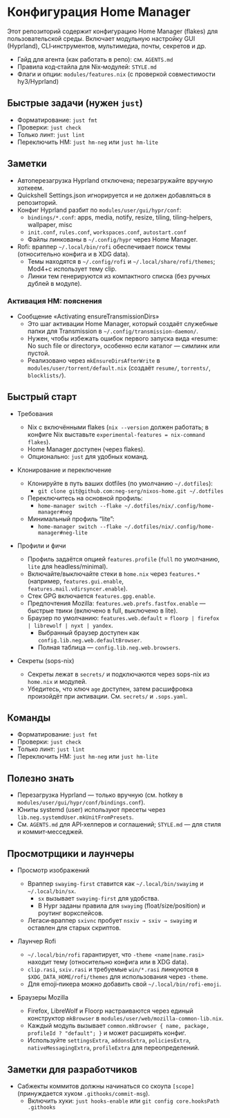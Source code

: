 # Конфигурация Home Manager

Этот репозиторий содержит конфигурацию Home Manager (flakes) для пользовательской среды. Включает модульную настройку GUI (Hyprland), CLI‑инструментов, мультимедиа, почты, секретов и др.

- Гайд для агента (как работать в репо): см. `AGENTS.md`
- Правила код‑стайла для Nix‑модулей: `STYLE.md`
- Флаги и опции: `modules/features.nix` (с проверкой совместимости hy3/Hyprland)

## Быстрые задачи (нужен `just`)

- Форматирование: `just fmt`
- Проверки: `just check`
- Только линт: `just lint`
- Переключить HM: `just hm-neg` или `just hm-lite`

## Заметки

- Автоперезагрузка Hyprland отключена; перезагружайте вручную хоткеем.
- Quickshell Settings.json игнорируется и не должен добавляться в репозиторий.
- Конфиг Hyprland разбит по `modules/user/gui/hypr/conf`:
  - `bindings/*.conf`: apps, media, notify, resize, tiling, tiling-helpers, wallpaper, misc
  - `init.conf`, `rules.conf`, `workspaces.conf`, `autostart.conf`
  - Файлы линкованы в `~/.config/hypr` через Home Manager.
- Rofi: враппер `~/.local/bin/rofi` обеспечивает поиск темы (относительно конфига и в XDG data).
  - Темы находятся в `~/.config/rofi` и `~/.local/share/rofi/themes`; Mod4+c использует тему clip.
  - Линки тем генерируются из компактного списка (без ручных дублей в модуле).

### Активация HM: пояснения

- Сообщение «Activating ensureTransmissionDirs»
  - Это шаг активации Home Manager, который создаёт служебные папки для Transmission в `~/.config/transmission-daemon/`.
  - Нужен, чтобы избежать ошибок первого запуска вида «resume: No such file or directory», особенно если каталог — симлинк или пустой.
  - Реализовано через `mkEnsureDirsAfterWrite` в `modules/user/torrent/default.nix` (создаёт `resume/`, `torrents/`, `blocklists/`).

## Быстрый старт

- Требования
  - Nix с включёнными flakes (`nix --version` должен работать; в конфиге Nix выставьте `experimental-features = nix-command flakes`).
  - Home Manager доступен (через flakes).
  - Опционально: `just` для удобных команд.

- Клонирование и переключение
  - Клонируйте в путь ваших dotfiles (по умолчанию `~/.dotfiles`):
    - `git clone git@github.com:neg-serg/nixos-home.git ~/.dotfiles`
  - Переключитесь на основной профиль:
    - `home-manager switch --flake ~/.dotfiles/nix/.config/home-manager#neg`
  - Минимальный профиль “lite”:
    - `home-manager switch --flake ~/.dotfiles/nix/.config/home-manager#neg-lite`

- Профили и фичи
  - Профиль задаётся опцией `features.profile` (`full` по умолчанию, `lite` для headless/minimal).
  - Включайте/выключайте стеки в `home.nix` через `features.*` (например, `features.gui.enable`, `features.mail.vdirsyncer.enable`).
  - Стек GPG включается `features.gpg.enable`.
  - Предпочтения Mozilla: `features.web.prefs.fastfox.enable` — быстрые твики (включено в full, выключено в lite).
  - Браузер по умолчанию: `features.web.default` = `floorp | firefox | librewolf | nyxt | yandex`.
    - Выбранный браузер доступен как `config.lib.neg.web.defaultBrowser`.
    - Полная таблица — `config.lib.neg.web.browsers`.

- Секреты (sops-nix)
  - Секреты лежат в `secrets/` и подключаются через sops-nix из `home.nix` и модулей.
  - Убедитесь, что ключ `age` доступен, затем расшифровка произойдёт при активации. См. `secrets/` и `.sops.yaml`.

## Команды

- Форматирование: `just fmt`
- Проверки: `just check`
- Только линт: `just lint`
- Переключить HM: `just hm-neg` или `just hm-lite`

## Полезно знать

- Перезагрузка Hyprland — только вручную (см. hotkey в `modules/user/gui/hypr/conf/bindings.conf`).
- Юниты systemd (user) используют пресеты через `lib.neg.systemdUser.mkUnitFromPresets`.
- См. `AGENTS.md` для API‑хелперов и соглашений; `STYLE.md` — для стиля и коммит‑месседжей.

## Просмотрщики и лаунчеры

- Просмотр изображений
  - Враппер `swayimg-first` ставится как `~/.local/bin/swayimg` и `~/.local/bin/sx`.
    - `sx` вызывает `swayimg-first` для удобства.
    - В Hypr заданы правила для `swayimg` (float/size/position) и роутинг воркспейсов.
  - Легаси‑враппер `sxivnc` пробует `nsxiv → sxiv → swayimg` и оставлен для старых скриптов.

- Лаунчер Rofi
  - `~/.local/bin/rofi` гарантирует, что `-theme <name|name.rasi>` находит тему (относительно конфига или в XDG data).
  - `clip.rasi`, `sxiv.rasi` и требуемые `win/*.rasi` линкуются в `$XDG_DATA_HOME/rofi/themes` для использования через `-theme`.
  - Для emoji‑пикера можно добавить свой `~/.local/bin/rofi-emoji`.

- Браузеры Mozilla
  - Firefox, LibreWolf и Floorp настраиваются через единый конструктор `mkBrowser` в `modules/user/web/mozilla-common-lib.nix`.
  - Каждый модуль вызывает `common.mkBrowser { name, package, profileId ? "default"; }` и может расширять конфиг.
  - Используйте `settingsExtra`, `addonsExtra`, `policiesExtra`, `nativeMessagingExtra`, `profileExtra` для переопределений.

## Заметки для разработчиков

- Сабжекты коммитов должны начинаться со скоупа `[scope]` (принуждается хуком `.githooks/commit-msg`).
  - Включить хуки: `just hooks-enable` или `git config core.hooksPath .githooks`
